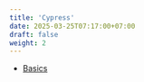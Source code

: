 ```yaml
---
title: 'Cypress'
date: 2025-03-25T07:17:00+07:00
draft: false
weight: 2
---
```


- [Basics](./basics)
